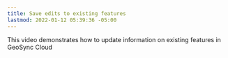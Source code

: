 ```yaml
---
title: Save edits to existing features
lastmod: 2022-01-12 05:39:36 -05:00
---
```

			
This video demonstrates how to update information on existing features in GeoSync Cloud      